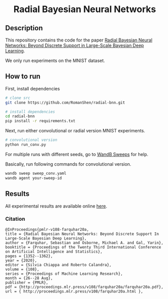 <div align="center">

# Radial Bayesian Neural Networks

</div>
 
## Description   
This repository contains the code for the paper [Radial Bayesian Neural Networks: Beyond Discrete Support in Large-Scale Bayesian Deep Learning](https://arxiv.org/abs/1907.00865).

We only run experiments on the MNIST dataset.

## How to run   
First, install dependencies   
```bash
# clone src   
git clone https://github.com/RomanShen/radial-bnn.git

# install dependencies 
cd radial-bnn
pip install -r requirements.txt
 ```   
Next, run either convolutional or radial version MNIST experiments.   
 ```bash
# convolutional version
python run_conv.py    
```
For multiple runs with different seeds, go to [WandB Sweeps](https://docs.wandb.ai/guides/sweeps/quickstart) for help.

Basically, run following commands for convolutional version.
```bash
wandb sweep sweep_conv.yaml
wandb agent your-sweep-id
```

## Results
All experimental results are available online [here](https://wandb.ai/xqshen/radial-bnn?workspace=user-xqshen).
### Citation   
```
@InProceedings{pmlr-v108-farquhar20a, 
title = {Radial Bayesian Neural Networks: Beyond Discrete Support In Large-Scale Bayesian Deep Learning}, 
author = {Farquhar, Sebastian and Osborne, Michael A. and Gal, Yarin}, 
booktitle = {Proceedings of the Twenty Third International Conference on Artificial Intelligence and Statistics}, 
pages = {1352--1362}, 
year = {2020}, 
editor = {Silvia Chiappa and Roberto Calandra}, 
volume = {108}, 
series = {Proceedings of Machine Learning Research}, 
month = {26--28 Aug}, 
publisher = {PMLR}, 
pdf = {http://proceedings.mlr.press/v108/farquhar20a/farquhar20a.pdf}, 
url = { http://proceedings.mlr.press/v108/farquhar20a.html }, 
```   
